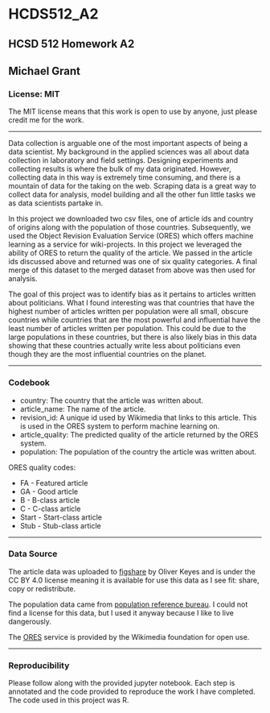 # HCDS512_A2
## HCSD 512 Homework A2
## Michael Grant

### License: MIT
The MIT license means that this work is open to use by anyone, just please credit me for the work. 

---

Data collection is arguable one of the most important aspects of being a data scientist. My background in the applied sciences was all about data collection in laboratory and field settings. Designing experiments and collecting results is where the bulk of my data originated. However, collecting data in this way is extremely time consuming, and there is a mountain of data for the taking on the web. Scraping data is a great way to collect data for analysis, model building and all the other fun little tasks we as data scientists partake in. 

In this project we downloaded two csv files, one of article ids and country of origins along with the population of those countries. Subsequently, we used the Object Revision Evaluation Service (ORES) which offers machine learning as a service for wiki-projects. In this project we leveraged the ability of ORES to return the quality of the article. We passed in the article ids discussed above and returned was one of six quality categories. A final merge of this dataset to the merged dataset from above was then used for analysis. 

The goal of this project was to identify bias as it pertains to articles written about politicians. What I found interesting was that countries that have the highest number of articles written per population were all small, obscure countries while countries that are the most powerful and influential have the least number of articles written per population. This could be due to the large populations in these countries, but there is also likely bias in this data showing that these countries actually write less about politicians even though they are the most influential countries on the planet. 

---

### Codebook

* country: The country that the article was written about.
* article_name: The name of the article.
* revision_id: A unique id used by Wikimedia that links to this article. This is used in the ORES system to perform machine learning on. 
* article_quality: The predicted quality of the article returned by the ORES system.
* population: The population of the country the article was written about. 

ORES quality codes:
* FA - Featured article
* GA - Good article
* B - B-class article
* C - C-class article
* Start - Start-class article
* Stub - Stub-class article

---

### Data Source

The article data was uploaded to [figshare](https://figshare.com/articles/Untitled_Item/5513449) by Oliver Keyes and is under the CC BY 4.0 license meaning it is available for use this data as I see fit: share, copy or redistribute.

The population data came from [population reference bureau](http://www.prb.org/DataFinder/Topic/Rankings.aspx?ind=14). I could not find a license for this data, but I used it anyway because I like to live dangerously.  

The [ORES](https://www.mediawiki.org/wiki/ORES ) service is provided by the Wikimedia foundation for open use. 

---

### Reproducibility

Please follow along with the provided jupyter notebook. Each step is annotated and the code provided to reproduce the work I have completed. The code used in this project was R. 
